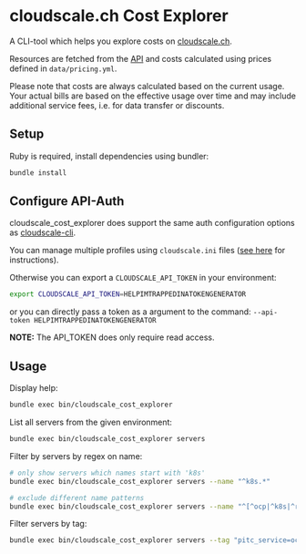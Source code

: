 # cloudscale.ch Cost Explorer

A CLI-tool which helps you explore costs on [cloudscale.ch](https://www.cloudscale.ch).

Resources are fetched from the [API](https://www.cloudscale.ch/en/api/v1) and costs calculated using prices defined in `data/pricing.yml`.

Please note that costs are always calculated based on the current usage.
Your actual bills are based on the effective usage over time and may include additional service fees, i.e. for data transfer or discounts.  

## Setup

Ruby is required, install dependencies using bundler:

```sh
bundle install
```

## Configure API-Auth

cloudscale_cost_explorer does support the same auth configuration options as [cloudscale-cli](https://cloudscale-ch.github.io/cloudscale-cli/).

You can manage multiple profiles using `cloudscale.ini` files ([see here](https://cloudscale-ch.github.io/cloudscale-cli/auth/) for instructions). 


Otherwise you can export a `CLOUDSCALE_API_TOKEN` in your environment:

```sh
export CLOUDSCALE_API_TOKEN=HELPIMTRAPPEDINATOKENGENERATOR
```

or you can directly pass a token as a argument to the command: `--api-token HELPIMTRAPPEDINATOKENGENERATOR`

**NOTE:** The API_TOKEN does only require read access.

## Usage

Display help:

```sh
bundle exec bin/cloudscale_cost_explorer
```

List all servers from the given environment:

```sh
bundle exec bin/cloudscale_cost_explorer servers
```

Filter by servers by regex on name:

```sh
# only show servers which names start with 'k8s'
bundle exec bin/cloudscale_cost_explorer servers --name "^k8s.*"

# exclude different name patterns
bundle exec bin/cloudscale_cost_explorer servers --name "^[^ocp|^k8s|^rancher|^ocp|^lightning].*"
```

Filter servers by tag:

```sh
bundle exec bin/cloudscale_cost_explorer servers --tag "pitc_service=ocp4"
```
